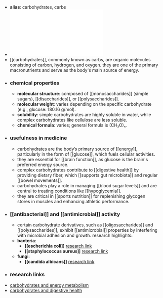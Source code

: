 - **alias**: carbohydrates, carbs
- ![Carbohydrates.pdf](../assets/Carbohydrates_1719303309556_0.pdf)
- [[carbohydrates]], commonly known as carbs, are organic molecules consisting of carbon, hydrogen, and oxygen. they are one of the primary macronutrients and serve as the body's main source of energy.
- ### chemical properties
	- **molecular structure**: composed of [[monosaccharides]] (simple sugars), [[disaccharides]], or [[polysaccharides]].
	- **molecular weight**: varies depending on the specific carbohydrate (e.g., glucose: 180.16 g/mol).
	- **solubility**: simple carbohydrates are highly soluble in water, while complex carbohydrates like cellulose are less soluble.
	- **chemical formula**: varies; general formula is (CH₂O)ₙ.
- ### usefulness in medicine
	- carbohydrates are the body’s primary source of [[energy]], particularly in the form of [[glucose]], which fuels cellular activities.
	- they are essential for [[brain function]], as glucose is the brain's preferred energy source.
	- complex carbohydrates contribute to [[digestive health]] by providing dietary fiber, which [[supports gut microbiota]] and regular [[bowel movements]].
	- carbohydrates play a role in managing [[blood sugar levels]] and are central to treating conditions like [[hypoglycemia]].
	- they are critical in [[sports nutrition]] for replenishing glycogen stores in muscles and enhancing athletic performance.
- ### [[antibacterial]] and [[antimicrobial]] activity
	- certain carbohydrate derivatives, such as [[oligosaccharides]] and [[polysaccharides]], exhibit [[antimicrobial]] properties by interfering with microbial adhesion and growth. research highlights:
	- **bacteria**:
		- **[[escherichia coli]]** [research link](https://scholar.google.com/scholar?q=Escherichia+coli+carbohydrates)
		- **[[staphylococcus aureus]]** [research link](https://scholar.google.com/scholar?q=Staphylococcus+aureus+carbohydrates)
	- **fungi**:
		- **[[candida albicans]]** [research link](https://scholar.google.com/scholar?q=Candida+albicans+carbohydrates)
- ### research links
- [carbohydrates and energy metabolism](https://scholar.google.com/scholar?q=carbohydrates+energy+metabolism)
- [carbohydrates and digestive health](https://scholar.google.com/scholar?q=carbohydrates+digestive+health)